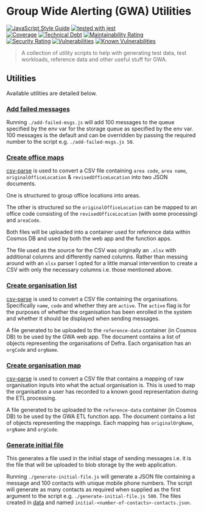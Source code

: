 # Group Wide Alerting (GWA) Utilities

[![JavaScript Style Guide](https://img.shields.io/badge/code_style-standard-brightgreen.svg)](https://standardjs.com)
[![tested with jest](https://img.shields.io/badge/tested_with-jest-99424f.svg)](https://github.com/facebook/jest)\
[![Coverage](https://sonarcloud.io/api/project_badges/measure?project=DEFRA_gwa-utils&metric=coverage)](https://sonarcloud.io/dashboard?id=DEFRA_gwa-utils)
[![Technical Debt](https://sonarcloud.io/api/project_badges/measure?project=DEFRA_gwa-utils&metric=sqale_index)](https://sonarcloud.io/dashboard?id=DEFRA_gwa-utils)
[![Maintainability Rating](https://sonarcloud.io/api/project_badges/measure?project=DEFRA_gwa-utils&metric=sqale_rating)](https://sonarcloud.io/dashboard?id=DEFRA_gwa-utils)\
[![Security Rating](https://sonarcloud.io/api/project_badges/measure?project=DEFRA_gwa-utils&metric=security_rating)](https://sonarcloud.io/dashboard?id=DEFRA_gwa-utils)
[![Vulnerabilities](https://sonarcloud.io/api/project_badges/measure?project=DEFRA_gwa-utils&metric=vulnerabilities)](https://sonarcloud.io/dashboard?id=DEFRA_gwa-utils)
[![Known Vulnerabilities](https://snyk.io/test/github/defra/gwa-utils/badge.svg)](https://snyk.io/test/github/defra/gwa-utils)

> A collection of utility scripts to help with generating test data, test
> workloads, reference data and other useful stuff for GWA.

## Utilities

Available utilities are detailed below.

### [Add failed messages](./add-failed-msgs.js)

Running `./add-failed-msgs.js` will add 100 messages to the queue specified by
the env var for the storage queue as specified by the env var. 100 messages is
the default and can be overridden by passing the required number to the script
e.g. `./add-failed-msgs.js 50`.

### [Create office maps](./create-office-maps.js)

[csv-parse](https://csv.js.org/parse/) is used to convert a CSV file containing
`area code`, `area name`, `originalOfficeLocation` & `revisedOfficeLocation`
into two JSON documents.

One is structured to group office locations into areas.

The other is structured so the `originalOfficeLocation` can be mapped to
an office code consisting of the `revisedOfficeLocation` (with some processing)
and `areaCode`.

Both files will be uploaded into a container used for reference data within
Cosmos DB and used by both the web app and the function apps.

The file used as the source for the CSV was originally an `.xlsx` with
additional columns and differently named columns. Rather than messing around
with an `xlsx` parser I opted for a little manual intervention to create a CSV
with only the necessary columns i.e. those mentioned above.

### [Create organisation list](./create-organisation-list.js)

[csv-parse](https://csv.js.org/parse/) is used to convert a CSV file containing
the organisations. Specifically `name`, `code` and whether they are
`active`. The `active` flag is for the purposes of whether the organisation has
been enrolled in the system and whether it should be displayed when sending
messages.

A file generated to be uploaded to the `reference-data` container (in Cosmos
DB) to be used by the GWA web app. The document contains a list of objects
representing the organisations of Defra. Each organisation has an `orgCode` and
`orgName`.

### [Create organisation map](./create-organisation-map.js)

[csv-parse](https://csv.js.org/parse/) is used to convert a CSV file that
contains a mapping of raw organisation inputs into what the actual organisation
is. This is used to map the organisation a user has recorded to a known good
representation during the ETL processing.

A file generated to be uploaded to the `reference-data` container (in Cosmos
DB) to be used by the GWA ETL function app. The document contains a list of
objects representing the mappings. Each mapping has `originalOrgName`,
`orgName` and `orgCode`.

### [Generate initial file](./generate-initial-file.js)

This generates a file used in the initial stage of sending messages i.e. it is
the file that will be uploaded to blob storage by the web application.

Running `./generate-initial-file.js` will generate a JSON file containing a
message and 100 contacts with unique mobile phone numbers. The script will
generate as many contacts as required when supplied as the first argument to
the script e.g.  `./generate-initial-file.js 500`. The files created in
[data](./data) and named `initial-<number-of-contacts>-contacts.json`.
